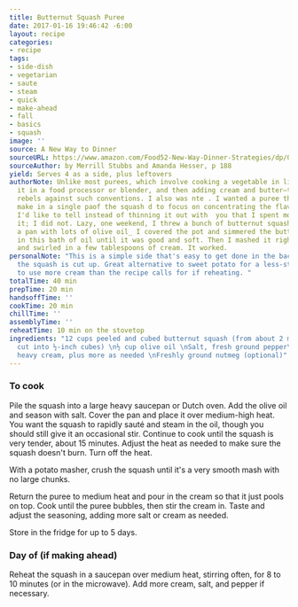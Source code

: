 ```yaml
---
title: Butternut Squash Puree
date: 2017-01-16 19:46:42 -6:00
layout: recipe
categories:
- recipe
tags:
- side-dish
- vegetarian
- saute
- steam
- quick
- make-ahead
- fall
- basics
- squash
image: ''
source: A New Way to Dinner
sourceURL: https://www.amazon.com/Food52-New-Way-Dinner-Strategies/dp/0399578005
sourceAuthor: by Merrill Stubbs and Amanda Hesser, p 188
yield: Serves 4 as a side, plus leftovers
authorNote: Unlike most purees, which involve cooking a vegetable in liquid, pulverizing
  it in a food processor or blender, and then adding cream and butter—this i recipe
  rebels against such conventions. I also was nte . I wanted a puree that I could
  make in a single paof the squash d to focus on concentrating the flavor  cream.
  I'd like to tell instead of thinning it out with  you that I spent months perfecting
  it; I did not. Lazy, one weekend, I threw a bunch of butternut squash cubes into
  a pan with lots of olive oil_ I covered the pot and simmered the butternut squash
  in this bath of oil until it was good and soft. Then I mashed it right in the pan
  and swirled in a few tablespoons of cream. It worked.
personalNote: "This is a simple side that's easy to get done in the background once
  the squash is cut up. Great alternative to sweet potato for a less-starchy Thanksgiving.\n\nExpect
  to use more cream than the recipe calls for if reheating. "
totalTime: 40 min
prepTime: 20 min
handsoffTime: ''
cookTime: 20 min
chillTime: ''
assemblyTime: ''
reheatTime: 10 min on the stovetop
ingredients: "12 cups peeled and cubed butternut squash (from about 2 medium squash,
  cut into ½-inch cubes) \n½ cup olive oil \nSalt, fresh ground pepper\n3 tablespoons
  heavy cream, plus more as needed \nFreshly ground nutmeg (optional)"
---
```


### To cook

Pile the squash into a large heavy saucepan or Dutch oven. Add the olive oil and season with salt. Cover the pan and place it over medium-high heat. You want the squash to rapidly sauté and steam in the oil, though you should still give it an occasional stir. Continue to cook until the squash is very tender, about 15 minutes. Adjust the heat as needed to make sure the squash doesn't burn. Turn off the heat.

With a potato masher, crush the squash until it's a very smooth mash with no large chunks.

Return the puree to medium heat and pour in the cream so that it just pools on top. Cook until the puree bubbles, then stir the cream in. Taste and adjust the seasoning, adding more salt or cream as needed.

Store in the fridge for up to 5 days.

### Day of (if making ahead)

Reheat the squash in a saucepan over medium heat, stirring often, for 8 to 10 minutes (or in the microwave). Add more cream, salt, and pepper if necessary.
